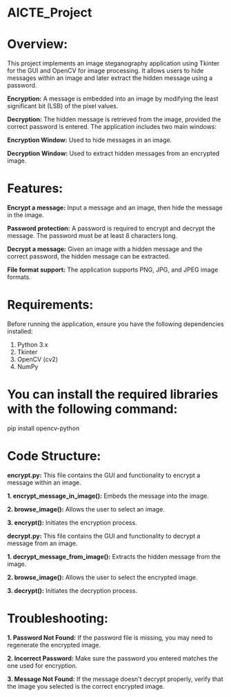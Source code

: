 # AICTE_Project

# **Overview:**
This project implements an image steganography application using Tkinter for the GUI and OpenCV for image processing. It allows users to hide messages within an image and later extract the hidden message using a password.

**Encryption:** A message is embedded into an image by modifying the least significant bit (LSB) of the pixel values.

**Decryption:** The hidden message is retrieved from the image, provided the correct password is entered.
The application includes two main windows:

**Encryption Window:** Used to hide messages in an image.

**Decryption Window:** Used to extract hidden messages from an encrypted image.

# **Features:** 
**Encrypt a message:** Input a message and an image, then hide the message in the image.

**Password protection:** A password is required to encrypt and decrypt the message. The password must be at least 8 characters long.

**Decrypt a message:** Given an image with a hidden message and the correct password, the hidden message can be extracted.

**File format support:** The application supports PNG, JPG, and JPEG image formats.

# **Requirements:**
Before running the application, ensure you have the following dependencies installed:
1. Python 3.x
2. Tkinter
3. OpenCV (cv2)
4. NumPy

# **You can install the required libraries with the following command:**
pip install opencv-python

# **Code Structure:**
**encrypt.py:**
This file contains the GUI and functionality to encrypt a message within an image.

**1. encrypt_message_in_image():** Embeds the message into the image.

**2. browse_image():** Allows the user to select an image.

**3. encrypt():** Initiates the encryption process.

**decrypt.py:**
This file contains the GUI and functionality to decrypt a message from an image.

**1. decrypt_message_from_image():** Extracts the hidden message from the image.

**2. browse_image():** Allows the user to select the encrypted image.

**3. decrypt():** Initiates the decryption process.

# **Troubleshooting:**
**1. Password Not Found:** If the password file is missing, you may need to regenerate the encrypted image.

**2. Incorrect Password:** Make sure the password you entered matches the one used for encryption.

**3. Message Not Found:** If the message doesn't decrypt properly, verify that the image you selected is the correct encrypted image.
